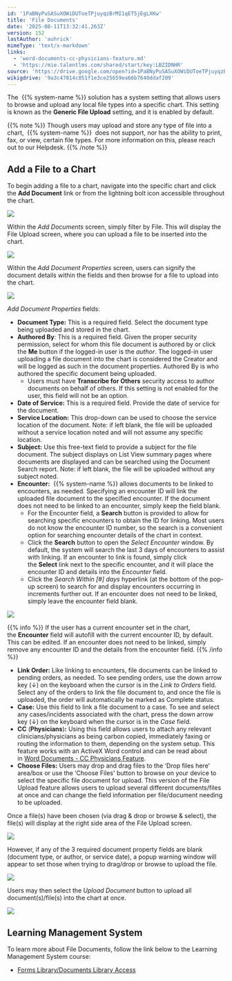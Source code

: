 ```yaml
---
id: '1PaBNyPuSASuXOWiDUToeTPjuyqzBrMI1qET5jEgLXKw'
title: 'File Documents'
date: '2025-08-11T13:32:41.263Z'
version: 152
lastAuthor: 'auhrick'
mimeType: 'text/x-markdown'
links:
  - 'word-documents-cc-physicians-feature.md'
  - 'https://mie.talentlms.com/shared/start/key:LBZIDNHR'
source: 'https://drive.google.com/open?id=1PaBNyPuSASuXOWiDUToeTPjuyqzBrMI1qET5jEgLXKw'
wikigdrive: '9a3c47814c851f1e3ce25659ea66b7640ddaf209'
---
```

The  {{% system-name %}} solution has a system setting that allows users to browse and upload any local file types into a specific chart. This setting is known as the **Generic File Upload** setting, and it is enabled by default.

{{% note %}}
Though users may upload and store any type of file into a chart,  {{% system-name %}}  does not support, nor has the ability to print, fax, or view, certain file types. For more information on this, please reach out to our Helpdesk.
{{% /note %}}

## Add a File to a Chart

To begin adding a file to a chart, navigate into the specific chart and click the **Add Document** link or from the lightning bolt icon accessible throughout the chart.

![](../file-documents.assets/f4ff0d2ba8c74dfd5da941bb4de84180.png)

Within the *Add Documents* screen, simply filter by File.  This will display the File Upload screen, where you can upload a file to be inserted into the chart.

![](../file-documents.assets/76e9434a10b18e1f85d5c7189508109a.png)

Within the *Add Document Properties* screen, users can signify the document details within the fields and then browse for a file to upload into the chart.

![](../file-documents.assets/3858af51c69ac5cc525a18ca108d18bf.png)

*Add Document Properties* fields:

* <strong>Document Type:</strong> This is a required field. Select the document type being uploaded and stored in the chart.
* <strong>Authored By</strong>: This is a required field. Given the proper security permission, select for whom this file document is authored by or click the <strong>Me</strong> button if the logged-in user is the <em>author</em>. The logged-in user uploading a file document into the chart is considered the Creator and will be logged as such in the document properties. Authored By is who authored the specific document being uploaded.
    * Users must have <strong>Transcribe for Others</strong> security access to author documents on behalf of others. If this setting is not enabled for the user, this field will not be an option.
* <strong>Date of Service:</strong> This is a required field. Provide the date of service for the document.
* <strong>Service Location:</strong> This drop-down can be used to choose the service location of the document. Note: if left blank, the file will be uploaded without a service location noted and will not assume any specific location.
* <strong>Subject:</strong> Use this free-text field to provide a subject for the file document. The subject displays on List View summary pages where documents are displayed and can be searched using the Document Search report. Note: if left blank, the file will be uploaded without any subject noted.
* <strong>Encounter:</strong>  {{% system-name %}} allows documents to be linked to encounters, as needed. Specifying an encounter ID will link the uploaded file document to the specified encounter. If the document does not need to be linked to an encounter, simply keep the field blank.
    * For the Encounter field, a <strong>Search</strong> button is provided to allow for searching specific encounters to obtain the ID for linking. Most users do not know the encounter ID number, so the search is a convenient option for searching encounter details of the chart in context.
    * Click the <strong>Search</strong> button to open the <em>Select Encounter</em> window. By default, the system will search the last 3 days of encounters to assist with linking. If an encounter to link is found, simply click the <strong>Select</strong> link next to the specific encounter, and it will place the encounter ID and details into the <em>Encounter</em> field.
    * Click the <em>Search Within [#] days</em> hyperlink (at the bottom of the pop-up screen) to search for and display encounters occurring in increments further out. If an encounter does not need to be linked, simply leave the encounter field blank.

![](../file-documents.assets/9cf368609c37462e90d929065466525e.png)

{{% info %}}
If the user has a current encounter set in the chart, the **Encounter** field will autofill with the current encounter ID, by default. This can be edited. If an encounter does not need to be linked, simply remove any encounter ID and the details from the encounter field.
{{% /info %}}

* <strong>Link Order:</strong> Like linking to encounters, file documents can be linked to pending orders, as needed. To see pending orders, use the down arrow key (↓) on the keyboard when the cursor is in the <em>Link to Orders</em> field. Select any of the orders to link the file document to, and once the file is uploaded, the order will automatically be marked as Complete status.
* <strong>Case:</strong> Use this field to link a file document to a case. To see and select any cases/incidents associated with the chart, press the down arrow key (↓) on the keyboard when the cursor is in the <em>Case</em> field.
* <strong>CC</strong> (<strong>Physicians</strong>)<strong>:</strong> Using this field allows users to attach any relevant clinicians/physicians as being carbon copied, immediately faxing or routing the information to them, depending on the system setup. This feature works with an ActiveX Word control and can be read about in [Word Documents - CC Physicians Feature](word-documents-cc-physicians-feature.md).
* <strong>Choose Files:</strong> Users may drop and drag files to the ‘Drop files here' area/box or use the ‘Choose Files' button to browse on your device to select the specific file document for upload. This version of the File Upload feature allows users to upload several different documents/files at once and can change the field information per file/document needing to be uploaded.

Once a file(s) have been chosen (via drag & drop or browse & select), the file(s) will display at the right side area of the File Upload screen.

![](../file-documents.assets/b1524c7d1faf72d54195dff7a3a3c780.png)

However, if any of the 3 required document property fields are blank (document type, or author, or service date), a popup warning window will appear to set those when trying to drag/drop or browse to upload the file.

![](../file-documents.assets/841379bf4f1beee45966f745cb6470cd.png)

Users may then select the *Upload Document* button to upload all document(s)/file(s) into the chart at once.

![](../file-documents.assets/5b4edc50aaa5c22a3e4991cd6d696174.png)

## Learning Management System

To learn more about File Documents, follow the link below to the Learning Management System course:

* [Forms Library/Documents Library Access](https://mie.talentlms.com/shared/start/key:LBZIDNHR)
